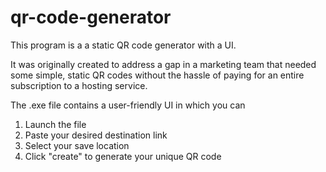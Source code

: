 # qr-code-generator
This program is a a static QR code generator with a UI.

It was originally created to address a gap in a marketing team that needed some simple, 
static QR codes without the hassle of paying for an entire subscription to a hosting service.

The .exe file contains a user-friendly UI in which you can 
1. Launch the file
2. Paste your desired destination link
3. Select your save location
4. Click "create" to generate your unique QR code

